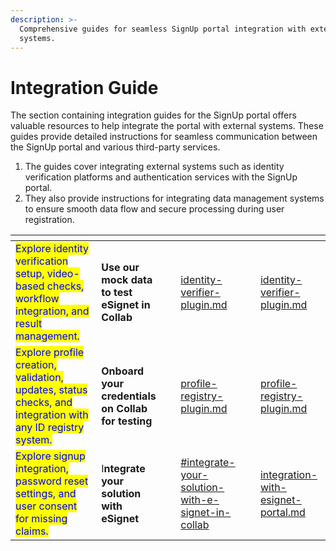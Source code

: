 ```yaml
---
description: >-
  Comprehensive guides for seamless SignUp portal integration with external
  systems.
---
```


# Integration Guide

The section containing integration guides for the SignUp portal offers valuable resources to help integrate the portal with external systems. These guides provide detailed instructions for seamless communication between the SignUp portal and various third-party services.

1. The guides cover integrating external systems such as identity verification platforms and authentication services with the SignUp portal.
2. They also provide instructions for integrating data management systems to ensure smooth data flow and secure processing during user registration.

<table data-column-title-hidden data-view="cards" data-full-width="false"><thead><tr><th></th><th data-hidden></th><th data-hidden data-type="files"></th><th data-hidden data-type="content-ref"></th><th data-hidden data-card-cover data-type="files"></th><th data-hidden data-card-target data-type="content-ref"></th></tr></thead><tbody><tr><td><mark style="color:blue;">Explore identity verification setup, video-based checks, workflow integration, and result management.</mark></td><td><strong>Use our mock data to test eSignet in Collab</strong></td><td></td><td><a href="identity-verifier-plugin.md">identity-verifier-plugin.md</a></td><td></td><td><a href="identity-verifier-plugin.md">identity-verifier-plugin.md</a></td></tr><tr><td><mark style="color:blue;">Explore profile creation, validation, updates, status checks, and integration with any ID registry system.</mark></td><td><strong>Onboard your credentials on Collab for testing</strong></td><td></td><td><a href="profile-registry-plugin.md">profile-registry-plugin.md</a></td><td></td><td><a href="profile-registry-plugin.md">profile-registry-plugin.md</a></td></tr><tr><td><mark style="color:blue;">Explore signup integration, password reset settings, and user consent for missing claims.</mark></td><td>I<strong>ntegrate your solution with eSignet</strong></td><td></td><td><a href="./#integrate-your-solution-with-e-signet-in-collab">#integrate-your-solution-with-e-signet-in-collab</a></td><td></td><td><a href="integration-with-esignet-portal.md">integration-with-esignet-portal.md</a></td></tr></tbody></table>
